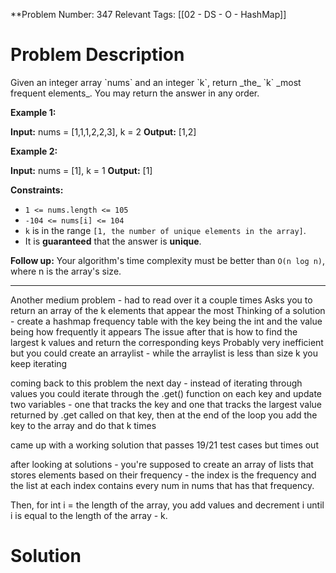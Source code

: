 
**Problem Number: 347
Relevant Tags: [[02 - DS - O - HashMap]]
<h1> Problem Description </h1>
Given an integer array `nums` and an integer `k`, return _the_ `k` _most frequent elements_. You may return the answer in any order.

**Example 1:**

**Input:** nums = [1,1,1,2,2,3], k = 2
**Output:** [1,2]

**Example 2:**

**Input:** nums = [1], k = 1
**Output:** [1]

**Constraints:**

- `1 <= nums.length <= 105`
- `-104 <= nums[i] <= 104`
- `k` is in the range `[1, the number of unique elements in the array]`.
- It is **guaranteed** that the answer is **unique**.

**Follow up:** Your algorithm's time complexity must be better than `O(n log n)`, where n is the array's size.

-----
Another medium problem - had to read over it a couple times
Asks you to return an array of the k elements that appear the most
Thinking of a solution - create a hashmap frequency table with the key being the int and the value being how frequently it appears
The issue after that is how to find the largest k values and return the corresponding keys
Probably very inefficient but you could create an arraylist - while the arraylist is less than size k you keep iterating 

coming back to this problem the next day - instead of iterating through values you could iterate through the .get() function on each key and update two variables - one that tracks the key and one that tracks the largest value returned by .get called on that key, then at the end of the loop you add the key to the array and do that k times

came up with a working solution that passes 19/21 test cases but times out 

after looking at solutions - you're supposed to create an array of lists that stores elements based on their frequency - the index is the frequency and the list at each index contains every num in nums that has that frequency.

Then, for int i = the length of the array, you add values and decrement i until i is equal to the length of the array - k.

<h1> Solution </h1>
